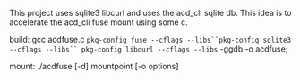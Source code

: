 
This project uses sqlite3 libcurl and uses the acd_cli sqlite db.
This idea is to accelerate the acd_cli fuse mount using some c.

build:
gcc acdfuse.c `pkg-config fuse --cflags --libs``pkg-config sqlite3 --cflags --libs`` pkg-config libcurl --cflags --libs` -ggdb -o acdfuse;

mount:
./acdfuse [-d]  mountpoint [-o options]

